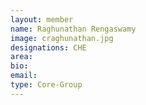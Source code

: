 ```yaml
---
layout: member
name: Raghunathan Rengaswamy 
image: craghunathan.jpg
designations: CHE
area:
bio:
email:
type: Core-Group
---
```

